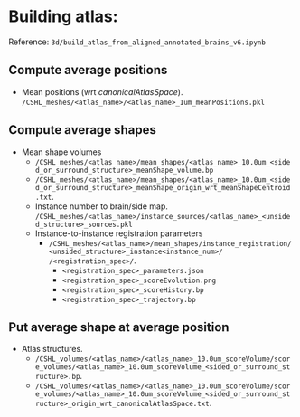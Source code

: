 # Building atlas:

Reference: `3d/build_atlas_from_aligned_annotated_brains_v6.ipynb`

## Compute average positions

- Mean positions (wrt _canonicalAtlasSpace_). `/CSHL_meshes/<atlas_name>/<atlas_name>_1um_meanPositions.pkl`

## Compute average shapes

- Mean shape volumes
    - `/CSHL_meshes/<atlas_name>/mean_shapes/<atlas_name>_10.0um_<sided_or_surround_structure>_meanShape_volume.bp`
    - `/CSHL_meshes/<atlas_name>/mean_shapes/<atlas_name>_10.0um_<sided_or_surround_structure>_meanShape_origin_wrt_meanShapeCentroid.txt`.
  - Instance number to brain/side map. `/CSHL_meshes/<atlas_name>/instance_sources/<atlas_name>_<unsided_structure>_sources.pkl`
  - Instance-to-instance registration parameters
    - `/CSHL_meshes/<atlas_name>/mean_shapes/instance_registration/<unsided_structure>_instance<instance_num>/
/<registration_spec>/`.
      - `<registration_spec>_parameters.json`
      - `<registration_spec>_scoreEvolution.png`
      - `<registration_spec>_scoreHistory.bp`
      - `<registration_spec>_trajectory.bp`
    
##  Put average shape at average position

- Atlas structures. 
    - `/CSHL_volumes/<atlas_name>/<atlas_name>_10.0um_scoreVolume/score_volumes/<atlas_name>_10.0um_scoreVolume_<sided_or_surround_structure>.bp`.
    - `/CSHL_volumes/<atlas_name>/<atlas_name>_10.0um_scoreVolume/score_volumes/<atlas_name>_10.0um_scoreVolume_<sided_or_surround_structure>_origin_wrt_canonicalAtlasSpace.txt`.


